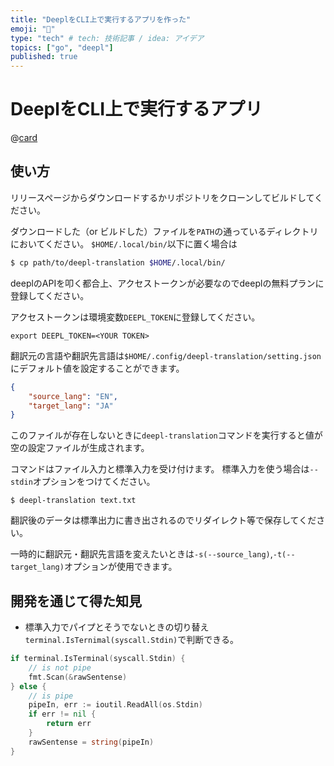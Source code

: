 ```yaml
---
title: "DeeplをCLI上で実行するアプリを作った"
emoji: "🐥"
type: "tech" # tech: 技術記事 / idea: アイデア
topics: ["go", "deepl"]
published: true
---
```


# DeeplをCLI上で実行するアプリ

@[card](https://github.com/Omochice/deepl-translate-cli)

## 使い方

リリースページからダウンロードするかリポジトリをクローンしてビルドしてください。

ダウンロードした（or ビルドした）ファイルを`PATH`の通っているディレクトリにおいてください。
`$HOME/.local/bin/`以下に置く場合は

```bash
$ cp path/to/deepl-translation $HOME/.local/bin/
```

deeplのAPIを叩く都合上、アクセストークンが必要なのでdeeplの無料プランに登録してください。

アクセストークンは環境変数`DEEPL_TOKEN`に登録してください。

```bash:bash
export DEEPL_TOKEN=<YOUR TOKEN>
```

翻訳元の言語や翻訳先言語は`$HOME/.config/deepl-translation/setting.json`にデフォルト値を設定することができます。

```json:setting.json
{
    "source_lang": "EN",
    "target_lang": "JA"
}
```

このファイルが存在しないときに`deepl-translation`コマンドを実行すると値が空の設定ファイルが生成されます。

コマンドはファイル入力と標準入力を受け付けます。
標準入力を使う場合は`--stdin`オプションをつけてください。

```
$ deepl-translation text.txt
```

翻訳後のデータは標準出力に書き出されるのでリダイレクト等で保存してください。

一時的に翻訳元・翻訳先言語を変えたいときは`-s(--source_lang)`,`-t(--target_lang)`オプションが使用できます。


## 開発を通じて得た知見

- 標準入力でパイプとそうでないときの切り替え
 `terminal.IsTernimal(syscall.Stdin)`で判断できる。
 ```go
 if terminal.IsTerminal(syscall.Stdin) {
     // is not pipe
     fmt.Scan(&rawSentense)
 } else {
     // is pipe
     pipeIn, err := ioutil.ReadAll(os.Stdin)
     if err != nil {
         return err
     }
     rawSentense = string(pipeIn)
 }
 ```

